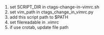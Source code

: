 1. set SCRIPT_DIR in ctags-change-in-vimrc.sh
2. set vim_path in ctags_change_in_vimrc.py
3. add this script path to $PATH
4. set filereadable in .vimrc
5. if use crotab, update file path
